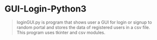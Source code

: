 # GUI-Login-Python3
> loginGUI.py is program that shows user a GUI for login or signup to random portal and stores the data of registered users in a csv file.
> This program uses tkinter and csv modules.
